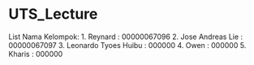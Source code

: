 # UTS_Lecture
List Nama Kelompok:
    1. Reynard              : 00000067096
    2. Jose Andreas Lie     : 00000067097
    3. Leonardo Tyoes Huibu : 000000
    4. Owen                 : 000000
    5. Kharis               : 000000

